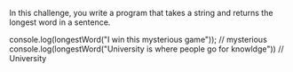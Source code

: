 In this challenge, you write a program that takes a string and returns the longest word
in a sentence.

console.log(longestWord("I win this mysterious game"));
// mysterious
console.log(longestWord("University is where people go for knowldge"))
// University

